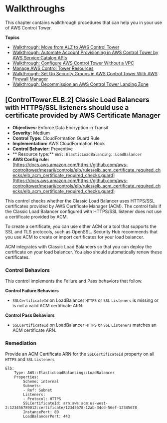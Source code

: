 # Walkthroughs<a name="walkthroughs"></a>

This chapter contains walkthrough procedures that can help you in your use of AWS Control Tower\.

**Topics**
+ [Walkthrough: Move from ALZ to AWS Control Tower](alz-to-control-tower.md)
+ [Walkthrough: Automate Account Provisioning in AWS Control Tower by AWS Service Catalog APIs](automated-provisioning-walkthrough.md)
+ [Walkthrough: Configure AWS Control Tower Without a VPC](configure-without-vpc.md)
+ [Manage AWS Control Tower Resources](walkthrough-delete.md)
+ [Walkthrough: Set Up Security Groups in AWS Control Tower With AWS Firewall Manager](firewall-setup-walkthrough.md)
+ [Walkthrough: Decommission an AWS Control Tower Landing Zone](decommission-landing-zone.md)

## \[ControlTower\.ELB\.2\] Classic Load Balancers with HTTPS/SSL listeners should use a certificate provided by AWS Certificate Manager<a name="ct-elb-2"></a>
+ **Objectives:** Enforce Data Encryption in Transit
+ **Severity:** Medium
+ **Control Type:** CloudFormation Guard Rule
+ **Implementation:** AWS CloudFormation Hook
+ **Control Behavior:** Preventive
+ ** Resource type:** `AWS::ElasticLoadBalancing::LoadBalancer`
+ **AWS Config rule:** [https://docs.aws.amazon.com/https://github.com/aws-controltower/mesarii/controls/elb/rules/elb_acm_certificate_required_checks/elb_acm_certificate_required_checks.guard](https://docs.aws.amazon.com/https://github.com/aws-controltower/mesarii/controls/elb/rules/elb_acm_certificate_required_checks/elb_acm_certificate_required_checks.guard)

This control checks whether the Classic Load Balancer uses HTTPS/SSL certificates provided by AWS Certificate Manager \(ACM\)\. The control fails if the Classic Load Balancer configured with HTTPS/SSL listener does not use a certificate provided by ACM\.

To create a certificate, you can use either ACM or a tool that supports the SSL and TLS protocols, such as OpenSSL\. Security Hub recommends that you use ACM to create or import certificates for your load balancer\.

ACM integrates with Classic Load Balancers so that you can deploy the certificate on your load balancer\. You also should automatically renew these certificates\.

### Control Behaviors<a name="elb-2-behaviors"></a>

This control implements the Failure and Pass behaviors that follow\.

**Control Failure Behaviors**
+ `SSLCertificateId` on LoadBalancer `HTTPS` or `SSL` `Listeners` is missing or is not a valid ACM certificate ARN\.

**Control Pass Behaviors**
+ `SSLCertificateId` on LoadBalancer `HTTPS` or `SSL` `Listeners` matches an ACM certificate ARN\.

### Remediation<a name="elb-2-remediation"></a>

Provide an ACM Certificate ARN for the `SSLCertificateId` property on all `HTTPS` and `SSL` `Listeners`

```
Elb:
    Type: AWS::ElasticLoadBalancing::LoadBalancer
    Properties:
        Scheme: internal
        Subnets:
        - Ref: Subnet
        Listeners:
        - Protocol: HTTPS
        SSLCertificateId: arn:aws:acm:us-west-2:123456789012:certificate/12345678-12ab-34cd-56ef-12345678
        InstancePort: 80
        LoadBalancerPort: 443
```
